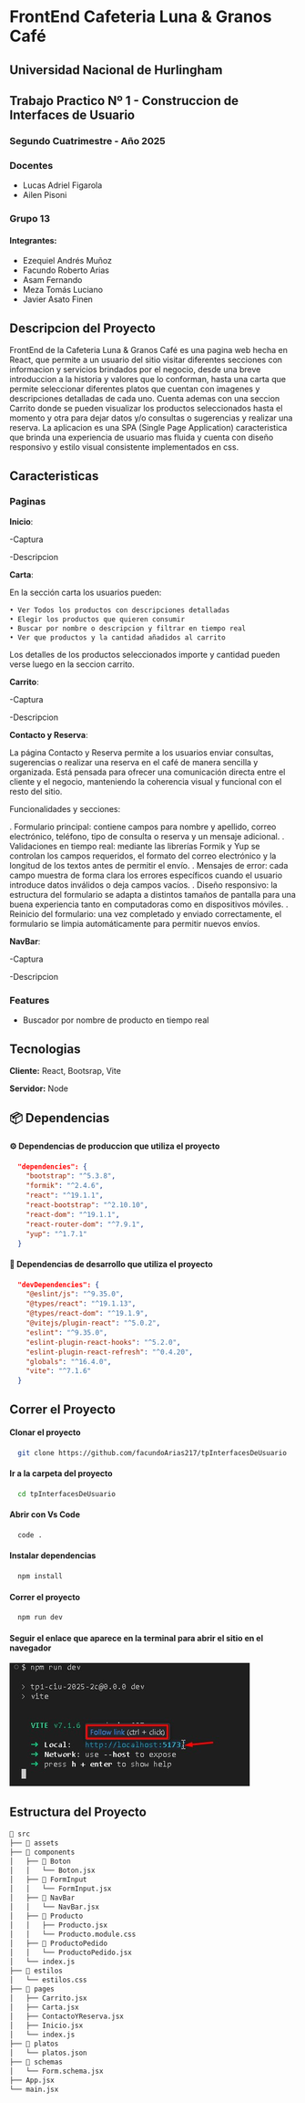 # FrontEnd Cafeteria Luna & Granos Café

## Universidad Nacional de Hurlingham
## Trabajo Practico Nº 1 - Construccion de Interfaces de Usuario
### Segundo Cuatrimestre - Año 2025

### Docentes
- Lucas Adriel Figarola
- Ailen Pisoni

### Grupo 13
#### Integrantes:

- Ezequiel Andrés Muñoz
- Facundo Roberto Arias
- Asam Fernando
- Meza Tomás Luciano
- Javier Asato Finen

## Descripcion del Proyecto

FrontEnd de la Cafeteria Luna & Granos Café es una pagina web hecha en React, que permite a un usuario del sitio
visitar diferentes secciones con informacion y servicios brindados por el negocio, desde una breve introduccion a la
historia y valores que lo conforman, hasta una carta que permite seleccionar diferentes platos que cuentan con imagenes
y descripciones detalladas de cada uno. Cuenta ademas con una seccion Carrito donde se pueden visualizar los productos seleccionados 
hasta el momento y otra para dejar datos y/o consultas o sugerencias y realizar una reserva.
La aplicacion es una SPA (Single Page Application) caracteristica que brinda una experiencia de usuario mas fluida y cuenta
con diseño responsivo y estilo visual consistente implementados en css. 

## Caracteristicas

### Paginas

**Inicio**:

-Captura

-Descripcion

**Carta**:

En la sección carta los usuarios pueden:

    • Ver Todos los productos con descripciones detalladas
    • Elegir los productos que quieren consumir
    • Buscar por nombre o descripcion y filtrar en tiempo real
    • Ver que productos y la cantidad añadidos al carrito

Los detalles de los productos seleccionados importe y cantidad pueden verse luego en la seccion carrito.

**Carrito**:

-Captura

-Descripcion

**Contacto y Reserva**:

La página Contacto y Reserva permite a los usuarios enviar consultas, sugerencias o realizar una reserva en el café de manera sencilla y organizada. Está pensada para ofrecer una comunicación directa entre el cliente y el negocio, manteniendo la coherencia visual y funcional con el resto del sitio.

Funcionalidades y secciones:

. Formulario principal: contiene campos para nombre y apellido, correo electrónico, teléfono, tipo de consulta o reserva y un mensaje adicional.
. Validaciones en tiempo real: mediante las librerías Formik y Yup se controlan los campos requeridos, el formato del correo electrónico y la longitud de los textos antes de permitir el envío.
. Mensajes de error: cada campo muestra de forma clara los errores específicos cuando el usuario introduce datos inválidos o deja campos vacíos.
. Diseño responsivo: la estructura del formulario se adapta a distintos tamaños de pantalla para una buena experiencia tanto en computadoras como en dispositivos móviles.
. Reinicio del formulario: una vez completado y enviado correctamente, el formulario se limpia automáticamente para permitir nuevos envíos.


**NavBar**:

-Captura

-Descripcion

### Features
- Buscador por nombre de producto en tiempo real


## Tecnologias

**Cliente:** React, Bootsrap, Vite

**Servidor:** Node

## 📦 Dependencias

#### ⚙️ Dependencias de produccion que utiliza el proyecto

```json
  "dependencies": {
    "bootstrap": "^5.3.8",
    "formik": "^2.4.6",
    "react": "^19.1.1",
    "react-bootstrap": "^2.10.10",
    "react-dom": "^19.1.1",
    "react-router-dom": "^7.9.1",
    "yup": "^1.7.1"
  }
```
#### 🧰 Dependencias de desarrollo que utiliza el proyecto

```json
  "devDependencies": {
    "@eslint/js": "^9.35.0",
    "@types/react": "^19.1.13",
    "@types/react-dom": "^19.1.9",
    "@vitejs/plugin-react": "^5.0.2",
    "eslint": "^9.35.0",
    "eslint-plugin-react-hooks": "^5.2.0",
    "eslint-plugin-react-refresh": "^0.4.20",
    "globals": "^16.4.0",
    "vite": "^7.1.6"
  }
```
    
## Correr el Proyecto

#### Clonar el proyecto

```bash
  git clone https://github.com/facundoArias217/tpInterfacesDeUsuario
```

#### Ir a la carpeta del proyecto

```bash
  cd tpInterfacesDeUsuario
```

#### Abrir con Vs Code

```bash
  code .
```

#### Instalar dependencias

```bash
  npm install
```

#### Correr el proyecto

```bash
  npm run dev
```
#### Seguir el enlace que aparece en la terminal para abrir el sitio en el navegador

![Imagen](./src/assets/LinkPagina.jpg)

## Estructura del Proyecto

```
📁 src
├── 📁 assets
├── 📁 components
│   ├── 📁 Boton
│   │   └── Boton.jsx
│   ├── 📁 FormInput
│   │   └── FormInput.jsx
│   ├── 📁 NavBar
│   │   └── NavBar.jsx
│   ├── 📁 Producto
│   │   ├── Producto.jsx
│   │   └── Producto.module.css
│   ├── 📁 ProductoPedido
│   │   └── ProductoPedido.jsx
│   └── index.js
├── 📁 estilos
│   └── estilos.css
├── 📁 pages
│   ├── Carrito.jsx
│   ├── Carta.jsx
│   ├── ContactoYReserva.jsx
│   ├── Inicio.jsx
│   └── index.js
├── 📁 platos
│   └── platos.json
├── 📁 schemas
│   └── Form.schema.jsx
├── App.jsx
└── main.jsx
```